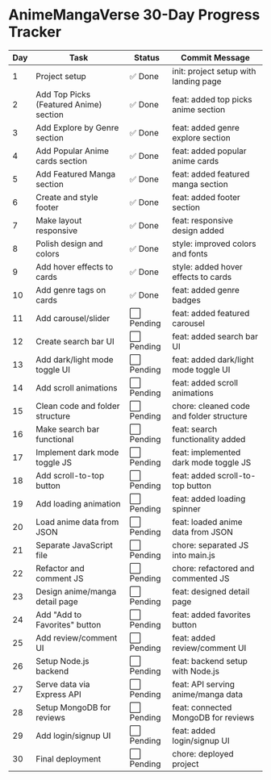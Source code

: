 # AnimeMangaVerse 30-Day Progress Tracker

| Day | Task                           | Status    | Commit Message                        |
|-----|--------------------------------|-----------|-------------------------------------|
| 1   | Project setup                  | ✅ Done   | init: project setup with landing page |
| 2   | Add Top Picks (Featured Anime) section | ✅ Done   | feat: added top picks anime section  |
| 3   | Add Explore by Genre section   | ✅ Done   | feat: added genre explore section     |
| 4   | Add Popular Anime cards section| ✅ Done   | feat: added popular anime cards       |
| 5   | Add Featured Manga section     | ✅ Done   | feat: added featured manga section    |
| 6   | Create and style footer        | ✅ Done   | feat: added footer section             |
| 7   | Make layout responsive         | ✅ Done   | feat: responsive design added          |
| 8   | Polish design and colors       | ✅ Done   | style: improved colors and fonts       |
| 9   | Add hover effects to cards     | ✅ Done   | style: added hover effects to cards    |
| 10  | Add genre tags on cards        | ✅ Done   | feat: added genre badges               |
| 11  | Add carousel/slider            | ⬜ Pending | feat: added featured carousel          |
| 12  | Create search bar UI           | ⬜ Pending | feat: added search bar UI              |
| 13  | Add dark/light mode toggle UI  | ⬜ Pending | feat: added dark/light mode toggle UI |
| 14  | Add scroll animations          | ⬜ Pending | feat: added scroll animations          |
| 15  | Clean code and folder structure| ⬜ Pending | chore: cleaned code and folder structure |
| 16  | Make search bar functional     | ⬜ Pending | feat: search functionality added       |
| 17  | Implement dark mode toggle JS  | ⬜ Pending | feat: implemented dark mode toggle JS |
| 18  | Add scroll-to-top button       | ⬜ Pending | feat: added scroll-to-top button       |
| 19  | Add loading animation          | ⬜ Pending | feat: added loading spinner            |
| 20  | Load anime data from JSON      | ⬜ Pending | feat: loaded anime data from JSON      |
| 21  | Separate JavaScript file       | ⬜ Pending | chore: separated JS into main.js       |
| 22  | Refactor and comment JS        | ⬜ Pending | chore: refactored and commented JS     |
| 23  | Design anime/manga detail page | ⬜ Pending | feat: designed detail page              |
| 24  | Add "Add to Favorites" button  | ⬜ Pending | feat: added favorites button           |
| 25  | Add review/comment UI          | ⬜ Pending | feat: added review/comment UI           |
| 26  | Setup Node.js backend          | ⬜ Pending | feat: backend setup with Node.js        |
| 27  | Serve data via Express API     | ⬜ Pending | feat: API serving anime/manga data      |
| 28  | Setup MongoDB for reviews      | ⬜ Pending | feat: connected MongoDB for reviews     |
| 29  | Add login/signup UI            | ⬜ Pending | feat: added login/signup UI             |
| 30  | Final deployment               | ⬜ Pending | chore: deployed project                  |
